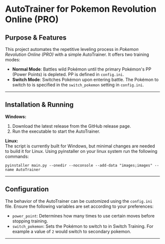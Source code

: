 # AutoTrainer for Pokemon Revolution Online (PRO)

## Purpose & Features  
This project automates the repetitive leveling process in *Pokemon Revolution Online (PRO)* with a simple AutoTrainer. It offers two training modes:

- **Normal Mode**: Battles wild Pokémon until the primary Pokémon's PP (Power Points) is depleted. PP is defined in `config.ini`.  
- **Switch Mode**: Switches Pokémon upon entering battle. The Pokémon to switch to is specified in the `switch_pokemon` setting in `config.ini`.

---

## Installation & Running  
**Windows:**  
1. Download the latest release from the GitHub release page.  
2. Run the executable to start the AutoTrainer.  

**Linux:**  
The script is currently built for Windows, but minimal changes are needed to build it for Linux. Using pyinstaller on your linux system run the following commands:
```shell
pyinstaller main.py --onedir --noconsole --add-data "images;images" --name AutoTrainer
```

---

## Configuration  
The behavior of the AutoTrainer can be customized using the `config.ini` file. Ensure the following variables are set according to your preferences:  
- `power_point`: Determines how many times to use certain moves before stopping training.  
- `switch_pokemon`: Sets the Pokémon to switch to in Switch Training. For example a value of `2` would switch to secondary pokemon.

---
